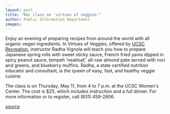 ```yaml
---
layout: post
title: "Rec class on 'virtues of veggies'"
author: Public Information Department
images:
---
```


Enjoy an evening of preparing recipes from around the world with all organic vegan ingredients. In Virtues of Veggies, offered by [UCSC Recreation][1], instructor Radha Vignola will teach you how to prepare Japanese spring rolls with sweet sticky sauce, French fried yams dipped in spicy peanut sauce, tempeh 'neatloaf,' all-raw almond pate served with nori and greens, and blueberry muffins. Radha, a state certified nutrition educator and consultant, is the queen of easy, fast, and healthy veggie cuisine.

The class is on Thursday, May 11, from 4 to 7 p.m. at the UCSC Women's Center. The cost is $25, which includes instruction and a full dinner. For more information or to register, call (831) 459-2806.

[1]: http://www.ucscrecreation.com

[source](http://www1.ucsc.edu/currents/05-06/05-08/brief-veggies.asp "Permalink to brief-veggies")
